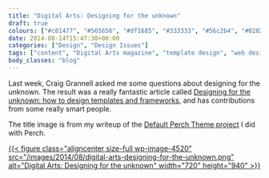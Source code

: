 ```yaml
---
title: "Digital Arts: Designing for the unknown"
draft: true
colours: ["#c81477", "#565656", "#df1685", "#333333", "#56c2b4", "#020202", "#56c2b4"]
date: 2014-08-14T15:47:30+00:00
categories: ["Design", "Design Issues"]
tags: ["content", "Digital Arts magazine", "template design", "web design"]
body_classes: "blog"
---
```


Last week, Craig Grannell asked me some questions about designing for the unknown. The result was a really fantastic article called [Designing for the unknown: how to design templates and frameworks](http://www.digitalartsonline.co.uk/features/graphic-design/designing-for-unknown-how-design-templates-frameworks/), and has contributions from some really smart people.

The title image is from my writeup of the [Default Perch Theme project](/project/default-perch-theme/ "Default Perch Theme") I did with Perch.

[{{< figure class="aligncenter size-full wp-image-4520" src="/images/2014/08/digital-arts-designing-for-the-unknown.png" alt="Digital Arts: Designing for the unknown" width="720" height="940" >}}](http://www.digitalartsonline.co.uk/features/graphic-design/designing-for-unknown-how-design-templates-frameworks/)

	